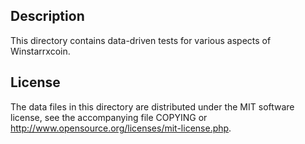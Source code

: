 Description
------------

This directory contains data-driven tests for various aspects of Winstarrxcoin.

License
--------

The data files in this directory are distributed under the MIT software
license, see the accompanying file COPYING or
http://www.opensource.org/licenses/mit-license.php.

